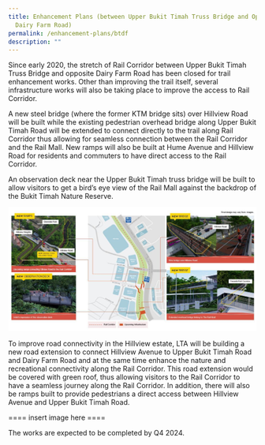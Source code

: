 ```yaml
---
title: Enhancement Plans (between Upper Bukit Timah Truss Bridge and Opposite
  Dairy Farm Road)
permalink: /enhancement-plans/btdf
description: ""
---
```

Since early 2020, the stretch of Rail Corridor between Upper Bukit Timah Truss Bridge and opposite Dairy Farm Road has been closed for trail enhancement works. Other than improving the trail itself, several infrastructure works will also be taking place to improve the access to Rail Corridor.

A new steel bridge (where the former KTM bridge sits) over Hillview Road will be built while the existing pedestrian overhead bridge along Upper Bukit Timah Road will be extended to connect directly to the trail along Rail Corridor thus allowing for seamless connection between the Rail Corridor and the Rail Mall. New ramps will also be built at Hume Avenue and Hillview Road for residents and commuters to have direct access to the Rail Corridor.

An observation deck near the Upper Bukit Timah truss bridge will be built to allow visitors to get a bird’s eye view of the Rail Mall against the backdrop of the Bukit Timah Nature Reserve.

![](/images/enhancement-plans-images/Enhancement_1.jpg)


To improve road connectivity in the Hillview estate, LTA will be building a new road extension to connect Hillview Avenue to Upper Bukit Timah Road and Dairy Farm Road and at the same time enhance the nature and recreational connectivity along the Rail Corridor. This road extension would be covered with green roof, thus allowing visitors to the Rail Corridor to have a seamless journey along the Rail Corridor. In addition, there will also be ramps built to provide pedestrians a direct access between Hillview Avenue and Upper Bukit Timah Road. 

==== insert image here ====

The works are expected to be completed by Q4 2024.